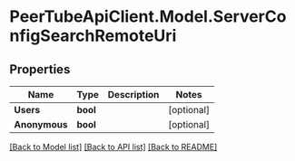 # PeerTubeApiClient.Model.ServerConfigSearchRemoteUri

## Properties

Name | Type | Description | Notes
------------ | ------------- | ------------- | -------------
**Users** | **bool** |  | [optional] 
**Anonymous** | **bool** |  | [optional] 

[[Back to Model list]](../README.md#documentation-for-models) [[Back to API list]](../README.md#documentation-for-api-endpoints) [[Back to README]](../README.md)

